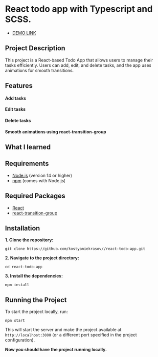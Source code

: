 # React todo app with Typescript and SCSS.

- [DEMO LINK](https://kostyaniekrasov.github.io/react-todo-app/)

## Project Description
This project is a React-based Todo App that allows users to manage their tasks efficiently. 
Users can add, edit, and delete tasks, and the app uses animations for smooth transitions.

## Features
 #### Add tasks
 #### Edit tasks
 #### Delete tasks
 #### Smooth animations using react-transition-group

## What I learned

## Requirements

- [Node.js](https://nodejs.org/) (version 14 or higher)
- [npm](https://www.npmjs.com/) (comes with Node.js)

## Required Packages
- [React](react-transition-group)
- [react-transition-group](https://www.npmjs.com/package/react-transition-group)

## Installation

**1. Clone the repository:**
```
git clone https://github.com/kostyaniekrasov//react-todo-app.git
```

**2. Navigate to the project directory:**
```
cd react-todo-app
```
**3. Install the dependencies:**
```
npm install
```
## Running the Project

To start the project locally, run:
```
npm start
```

This will start the server and make the project available at `http://localhost:3000` (or a different port specified in the project configuration).

**Now you should have the project running locally.**
